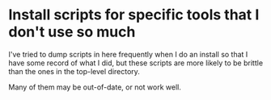 # Install scripts for specific tools that I don't use so much

I've tried to dump scripts in here frequently when I do an install
so that I have some record of what I did, but these scripts are more
likely to be brittle than the ones in the top-level directory.

Many of them may be out-of-date, or not work well.
